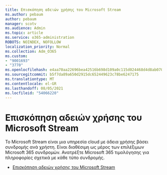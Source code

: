```yaml
---
title: Επισκόπηση αδειών χρήσης του Microsoft Stream
ms.author: pebaum
author: pebaum
manager: scotv
ms.audience: Admin
ms.topic: article
ms.service: o365-administration
ROBOTS: NOINDEX, NOFOLLOW
localization_priority: Normal
ms.collection: Adm_O365
ms.custom:
- "9001693"
- "3770"
ms.openlocfilehash: e4aa70aa22696bea42516b698d109a0c115d024468d4d8ab070b9c337c3e91fe
ms.sourcegitcommit: b5f7da89a650d2915dc652449623c78be6247175
ms.translationtype: MT
ms.contentlocale: el-GR
ms.lasthandoff: 08/05/2021
ms.locfileid: "54066220"
---
```

# <a name="microsoft-stream-licensing-overview"></a>Επισκόπηση αδειών χρήσης του Microsoft Stream

Το Microsoft Stream είναι μια υπηρεσία cloud με άδεια χρήσης βάσει συνδρομής ανά χρήστη. Είναι διαθέσιμη ως μέρος των επιλέξιμων Microsoft 365 συνδρομών. Ανατρέξτε Microsoft 365 τιμολόγησης για πληροφορίες σχετικά με κάθε τύπο συνδρομής.

- [Επισκόπηση αδειών χρήσης του Microsoft Stream](https://docs.microsoft.com/stream/license-overview)